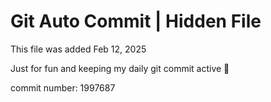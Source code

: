 # Git Auto Commit | Hidden File

This file was added Feb 12, 2025

Just for fun and keeping my daily git commit active 🤪

commit number: 1997687
